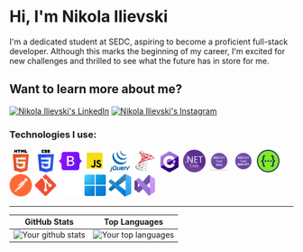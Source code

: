 # Hi, I'm Nikola Ilievski

I'm a dedicated student at SEDC, aspiring to become a proficient full-stack developer. Although this marks the beginning of my career, I'm excited for new challenges and thrilled to see what the future has in store for me.

## Want to learn more about me?

[![Nikola Ilievski's LinkedIn](https://img.shields.io/badge/-Nikola%20Ilievski-blue?style=flat-square&logo=Linkedin&logoColor=white&link=https://www.linkedin.com/in/nikola-ilievski7/)](https://www.linkedin.com/in/nikola-ilievski7/)
[![Nikola Ilievski's Instagram](https://img.shields.io/badge/-@niko__ilievski-E4405F?style=flat-square&logo=Instagram&logoColor=white&link=https://www.instagram.com/niko_ilievski/)](https://www.instagram.com/niko_ilievski/)

### Technologies I use:

<!-- ![HTML](https://img.shields.io/badge/HTML-000?&logo=html5) -->
<!-- ![CSS](https://img.shields.io/badge/CSS-007ACC?&logo=css3) -->
<!-- ![Bootstrap](https://img.shields.io/badge/Bootstrap-000?&logo=bootstrap) -->
<!-- ![JavaScript](https://img.shields.io/badge/JavaScript-000?&logo=javascript) -->
<!-- ![jQuery](https://img.shields.io/badge/JQuery-0769AD?&logo=jquery) -->
<!-- ![T-SQL](https://img.shields.io/badge/T-SQL-000?&logo=sql-server) -->
<!-- ![C#](https://img.shields.io/badge/C%23-800080?&logo=c-sharp) -->
<!-- ![.NET Core](https://img.shields.io/badge/.NET%20Core-800080?&logo=.net) -->
<!-- ![MVC Design Pattern](https://img.shields.io/badge/MVC%20Design%20Pattern-800080?&logo=.net) -->
<!-- ![Web API](https://img.shields.io/badge/Web%20API-000?&logo=api) -->
<!-- ![Swagger](https://img.shields.io/badge/Swagger-000?&logo=swagger) -->
<!-- ![Postman](https://img.shields.io/badge/Postman-000?&logo=postman) -->
<!-- ![Git](https://img.shields.io/badge/Git-000?&logo=git) -->
<!-- ![GitHub](https://img.shields.io/badge/GitHub-181717?&logo=github) -->
<!-- ![Windows](https://img.shields.io/badge/Windows-0078D6?&logo=windows) -->
<!-- ![Visual Studio Code](https://img.shields.io/badge/Visual%20Studio%20Code-007ACC?&logo=visual-studio-code) -->
<!-- ![Visual Studio](https://img.shields.io/badge/Visual%20Studio-800080?&logo=visual-studio) -->

<div>
	<code><a href="https://developer.mozilla.org/en-US/docs/Web/HTML"><img width="40" src="./icons/HTML.png" alt="HTML" title="HTML"/></a></code>
	<code><a href="https://developer.mozilla.org/en-US/docs/Web/CSS"><img width="40" src="./icons/CSS.png" alt="CSS" title="CSS"/></a></code>
	<code><a href="https://getbootstrap.com/"><img width="40" src="./icons/Bootstrap.png" alt="Bootstrap" title="Bootstrap"/></a></code>
	<code><a href="https://developer.mozilla.org/en-US/docs/Web/JavaScript"><img width="40" src="./icons/JavaScript.png" alt="JavaScript" title="JavaScript"/></a></code>
    <code><a href="https://jquery.com/"><img width="40" src="./icons/jQuery.webp" alt="jQuery" title="jQuery"/></a></code>
    <code><a href="https://learn.microsoft.com/en-us/sql/t-sql/language-reference?view=sql-server-ver16"><img width="40" src="./icons/T-SQL.png" alt="T-SQL" title="T-SQL"/></a></code>
	<code><a href="https://docs.microsoft.com/en-us/dotnet/csharp/"><img width="40" src="./icons/C-Sharp.png" alt="C#" title="C#"/></a></code>
	<code><a href="https://dotnet.microsoft.com/download/dotnet/6.0"><img width="40" src="./icons/dotNET-Core.png" alt=".NET Core" title=".NET Core"/></a></code>
    <code><a href="https://dotnet.microsoft.com/en-us/apps/aspnet/mvc"><img width="40" src="./icons/MVC.png" alt="MVC Design Pattern" title="MVC Design Pattern"/></a></code>
	<code><a href="https://learn.microsoft.com/en-us/previous-versions/aspnet/hh833994(v=vs.108)"><img width="40" src="./icons/Web-API.png" alt="Web API" title="Web API"/></a></code>
    <code><a href="https://swagger.io/"><img width="40" src="./icons/Swagger.png" alt="Swagger" title="Swagger"/></a></code>
	<code><a href="https://www.postman.com/"><img width="40" src="./icons/Postman.png" alt="Postman" title="Postman"/></a></code>
	<code><a href="https://git-scm.com/"><img width="40" src="./icons/Git.png" alt="Git" title="Git"/></a></code>
	<code><a href="https://github.com/"><img width="40" src="./icons/GitHub.png" alt="GitHub" title="GitHub"/></a></code>
	<code><a href="https://www.microsoft.com/en-us/windows/"><img width="40" src="./icons/Windows.png" alt="Windows" title="Windows"/></a></code>
	<code><a href="https://code.visualstudio.com/"><img width="40" src="./icons/Visual-Studio-Code.png" alt="Visual Studio Code" title="Visual Studio Code"/></a></code>
    <code><a href="https://visualstudio.microsoft.com/"><img width="40" src="./icons/Visual-Studio.png" alt="Visual Studio" title="Visual Studio"/></a></code>
</div>

---

| GitHub Stats | Top Languages |
| --- | --- |
| ![Your github stats](https://github-readme-stats.vercel.app/api?username=Biohazardx44&show_icons=true&title_color=f6c32c&icon_color=f6c32c&text_color=9f9f9f&bg_color=151515&count_private=true) | ![Your top languages](https://github-readme-stats.vercel.app/api/top-langs/?username=Biohazardx44&show_icons=true&title_color=f6c32c&icon_color=f6c32c&text_color=9f9f9f&bg_color=151515&count_private=true&layout=compact&exclude_repo=Homework-SQL) |